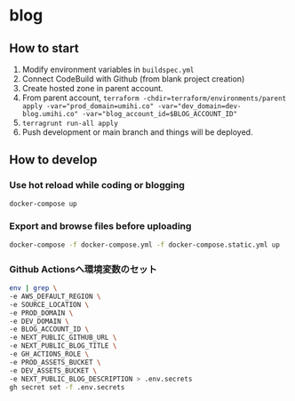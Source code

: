 # blog

## How to start

1. Modify environment variables in `buildspec.yml`
1. Connect CodeBuild with Github (from blank project creation)
1. Create hosted zone in parent account.
1. From parent account, `terraform -chdir=terraform/environments/parent apply -var="prod_domain=umihi.co" -var="dev_domain=dev-blog.umihi.co" -var="blog_account_id=$BLOG_ACCOUNT_ID"`
1. `terragrunt run-all apply`
1. Push development or main branch and things will be deployed.

## How to develop

### Use hot reload while coding or blogging

```bash
docker-compose up
```

### Export and browse files before uploading

```bash
docker-compose -f docker-compose.yml -f docker-compose.static.yml up
```

### Github Actionsへ環境変数のセット

```bash
env | grep \
-e AWS_DEFAULT_REGION \
-e SOURCE_LOCATION \
-e PROD_DOMAIN \
-e DEV_DOMAIN \
-e BLOG_ACCOUNT_ID \
-e NEXT_PUBLIC_GITHUB_URL \
-e NEXT_PUBLIC_BLOG_TITLE \
-e GH_ACTIONS_ROLE \
-e PROD_ASSETS_BUCKET \
-e DEV_ASSETS_BUCKET \
-e NEXT_PUBLIC_BLOG_DESCRIPTION > .env.secrets
gh secret set -f .env.secrets
```

